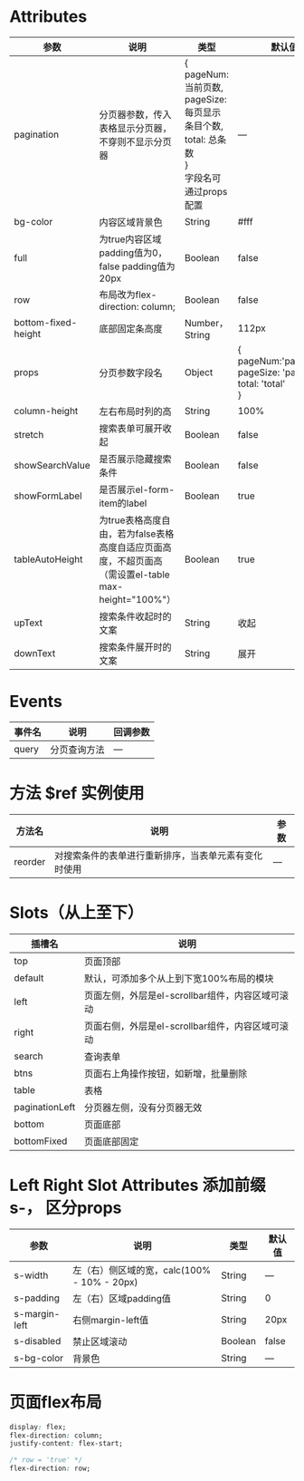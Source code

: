 # Attributes
|   参数   |   说明   |   类型   |   默认值   |
| ---- | ---- | ---- | ---- |
|   pagination   |   分页器参数，传入表格显示分页器，不穿则不显示分页器   |   { <br>pageNum: 当前页数, <br>pageSize: 每页显示条目个数, <br>total: 总条数 <br>}<br>字段名可通过props配置   |   —   |
|   bg-color   |   内容区域背景色   |   String   |   #fff   |
|   full   |   为true内容区域padding值为0，false padding值为20px   |   Boolean   |   false   |
|   row   |   布局改为flex-direction: column;   |   Boolean   |   false   |
|   bottom-fixed-height   |   底部固定条高度   |   Number，String   |   112px   |
|   props   |   分页参数字段名   |   Object   |   {<br>pageNum:'pageNum',<br>pageSize: 'pageSize',<br>total: 'total'<br>}   |
|   column-height   |   左右布局时列的高   |   String   |   100%   |
|   stretch   |   搜索表单可展开收起   |   Boolean   |   false   |
|   showSearchValue   |   是否展示隐藏搜索条件   |   Boolean   |   false   |
|   showFormLabel   |   是否展示el-form-item的label   |   Boolean   |   true   |
|   tableAutoHeight   |   为true表格高度自由，若为false表格高度自适应页面高度，不超页面高（需设置el-table max-height="100%"）   |   Boolean   |   true   |
|   upText   |   搜索条件收起时的文案   |   String   |   收起   |
|   downText   |   搜索条件展开时的文案   |   String   |   展开   |

# Events
|   事件名   |   说明   |   回调参数   |
| ---- | ---- | ---- |
|   query   |   分页查询方法   |   —   |

# 方法 $ref 实例使用
|   方法名   |   说明   |   参数   |
| ---- | ---- | ---- |
|   reorder   |   对搜索条件的表单进行重新排序，当表单元素有变化时使用   |   —   |

# Slots（从上至下）
|   插槽名   |   说明   |
| ---- | ---- |
|   top   |   页面顶部   |
|   default   |   默认，可添加多个从上到下宽100%布局的模块   |
|   left   |   页面左侧，外层是el-scrollbar组件，内容区域可滚动   |
|   right   |   页面右侧，外层是el-scrollbar组件，内容区域可滚动   |
|   search   |   查询表单   |
|   btns   |   页面右上角操作按钮，如新增，批量删除   |
|   table   |   表格   |
|   paginationLeft   |   分页器左侧，没有分页器无效   |
|   bottom   |   页面底部   |
|   bottomFixed   |   页面底部固定   |

# Left Right Slot Attributes 添加前缀s-， 区分props
|   参数   |   说明   |   类型   |   默认值   |
| ---- | ---- | ---- | ---- |
|   s-width   |   左（右）侧区域的宽，calc(100% - 10% - 20px)   |   String   |   —   |
|   s-padding   |   左（右）区域padding值   |   String   |   0   |
|   s-margin-left   |   右侧margin-left值   |   String   |   20px   |
|   s-disabled   |   禁止区域滚动   |   Boolean   |   false   |
|   s-bg-color   |   背景色   |   String   |   —   |

# 页面flex布局
```css
display: flex;
flex-direction: column;
justify-content: flex-start;

/* row = 'true' */
flex-direction: row;
```
